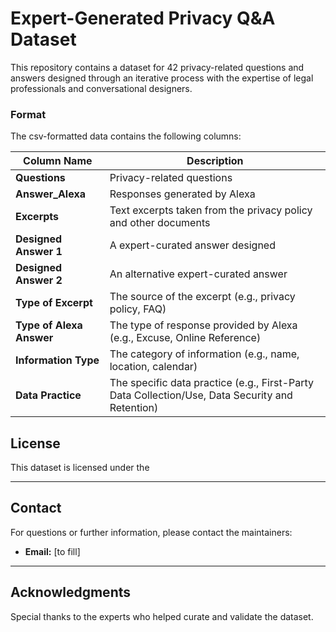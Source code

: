 # Expert-Generated Privacy Q&A Dataset

This repository contains a dataset for 42 privacy-related questions and answers designed through an iterative process with the expertise of legal professionals and conversational designers. 


### Format

The csv-formatted data contains the following columns:


| Column Name           | Description                                                                 |
|-----------------------|-----------------------------------------------------------------------------|
| **Questions**         | Privacy-related questions                                                  |
| **Answer_Alexa**      | Responses generated by Alexa                                                |
| **Excerpts**          | Text excerpts taken from the privacy policy and other documents            |
| **Designed Answer 1** | A expert-curated answer designed                                                |
| **Designed Answer 2** | An alternative expert-curated answer                                               |
| **Type of Excerpt**   | The source of the excerpt (e.g., privacy policy, FAQ)                  |
| **Type of Alexa Answer** | The type of response provided by Alexa (e.g., Excuse, Online Reference)   |
| **Information Type**  | The category of information (e.g., name, location, calendar)          |
| **Data Practice**     | The specific data practice (e.g., First-Party Data Collection/Use, Data Security and Retention)      |


## License

This dataset is licensed under the 

---

## Contact

For questions or further information, please contact the maintainers:

- **Email:** [to fill]

---

## Acknowledgments

Special thanks to the experts who helped curate and validate the dataset.
